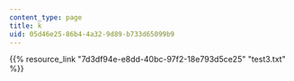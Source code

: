 ```yaml
---
content_type: page
title: k
uid: 05d46e25-86b4-4a32-9d89-b733d65099b9
---
```

{{% resource_link "7d3df94e-e8dd-40bc-97f2-18e793d5ce25" "test3.txt" %}}